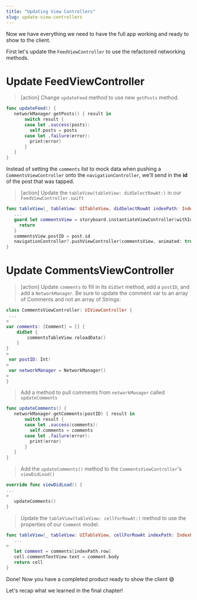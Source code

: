 ```yaml
---
title: "Updating View Controllers"
slug: update-view-controllers
---
```


Now we have everything we need to have the full app working and ready to show to the client.

First let's update the `FeedViewController` to use the refactored networking methods.

# Update FeedViewController

> [action]
> Change `updateFeed` method to use new `getPosts` method.
>
```swift
func updateFeed() {
   networkManager.getPosts() { result in
       switch result {
       case let .success(posts):
         self.posts = posts
       case let .failure(error):
         print(error)
       }
   }
}
```

Instead of setting the `comments` list to mock data when pushing a `CommentsViewController` onto the `navigationController`, we'll send in the **id** of the post that was tapped.

> [action]
> Update the `tableView(tableView: didSelectRowAt:)` in our `FeedViewController.swift`
>
```swift
func tableView(_ tableView: UITableView, didSelectRowAt indexPath: IndexPath) {
   ...
   guard let commentsView = storyboard.instantiateViewController(withIdentifier: "commentsView") as? CommentsViewController else {
     return
   }
   commentsView.postID = post.id
   navigationController?.pushViewController(commentsView, animated: true)
}
```

# Update CommentsViewController

> [action]
> Update `comments` to fill in its `didSet` method, add a `postID`, and add a `NetworkManager`. Be sure to update the comment var to an array of Comments and not an array of Strings:
>
```swift
class CommentsViewController: UIViewController {
 ...
>
var comments: [Comment] = [] {
    didSet {
        commentsTableView.reloadData()
    }
}
>
 var postID: Int!
>
 var networkManager = NetworkManager()
>
}
```
>
> Add a method to pull comments from `networkManager` called `updateComments`
>
```swift
func updateComments() {
   networkManager.getComments(postID) { result in
       switch result {
       case let .success(comments):
         self.comments = comments
       case let .failure(error):
         print(error)
       }
   }
}
```
>
> Add the `updateComments()` method to the `CommentsViewController`'s `viewDidLoad()`
>
```swift
override func viewDidLoad() {
...
>
   updateComments()
}
```
>
> Update the `tableView(tableView: cellForRowAt:)` method to use the properties of our `Comment` model.
>
```swift
func tableView(_ tableView: UITableView, cellForRowAt indexPath: IndexPath) -> UITableViewCell {
   ...
>
   let comment = comments[indexPath.row]
   cell.commentTextView.text = comment.body
   return cell
}
```

Done! Now you have a completed product ready to show the client 😄

Let's recap what we learned in the final chapter!
